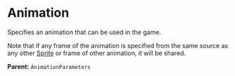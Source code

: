 # Animation

Specifies an animation that can be used in the game.

Note that if any frame of the animation is specified from the same source as any other [Sprite](prototype:Sprite) or frame of other animation, it will be shared.

**Parent:** `AnimationParameters`


